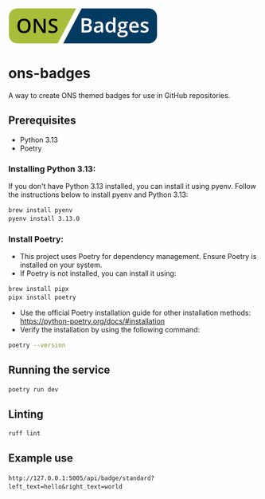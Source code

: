 
![Logo](logo.png)

# ons-badges

A way to create ONS themed badges for use in GitHub repositories.

## Prerequisites

- Python 3.13
- Poetry

### Installing Python 3.13:

If you don't have Python 3.13 installed, you can install it using pyenv. Follow the instructions below to install pyenv and Python 3.13:

```bash
brew install pyenv
pyenv install 3.13.0
```

### Install Poetry:
   - This project uses Poetry for dependency management. Ensure Poetry is installed on your system.
   - If Poetry is not installed, you can install it using:
```bash
brew install pipx
pipx install poetry
```
- Use the official Poetry installation guide for other installation methods: https://python-poetry.org/docs/#installation
- Verify the installation by using the following command:
```bash
poetry --version
```


## Running the service

```bash
poetry run dev
```

## Linting

```bash
ruff lint
```
## Example use

`http://127.0.0.1:5005/api/badge/standard?left_text=hello&right_text=world`
